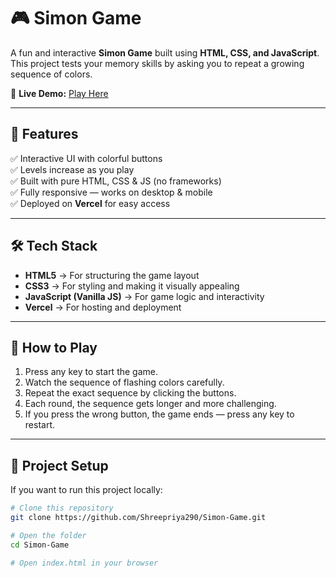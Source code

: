 # 🎮 Simon Game  

A fun and interactive **Simon Game** built using **HTML, CSS, and JavaScript**.  
This project tests your memory skills by asking you to repeat a growing sequence of colors.  

🔗 **Live Demo:** [Play Here](https://simon-game-one-liard.vercel.app/)

---

## 📌 Features  
✅ Interactive UI with colorful buttons  
✅ Levels increase as you play  
✅ Built with pure HTML, CSS & JS (no frameworks)  
✅ Fully responsive — works on desktop & mobile  
✅ Deployed on **Vercel** for easy access  

---

## 🛠️ Tech Stack  
- **HTML5** → For structuring the game layout  
- **CSS3** → For styling and making it visually appealing  
- **JavaScript (Vanilla JS)** → For game logic and interactivity  
- **Vercel** → For hosting and deployment  

---

## 🚀 How to Play  
1. Press any key to start the game.  
2. Watch the sequence of flashing colors carefully.  
3. Repeat the exact sequence by clicking the buttons.  
4. Each round, the sequence gets longer and more challenging.  
5. If you press the wrong button, the game ends — press any key to restart.  

---

## 📂 Project Setup  
If you want to run this project locally:  

```bash
# Clone this repository
git clone https://github.com/Shreepriya290/Simon-Game.git

# Open the folder
cd Simon-Game

# Open index.html in your browser


